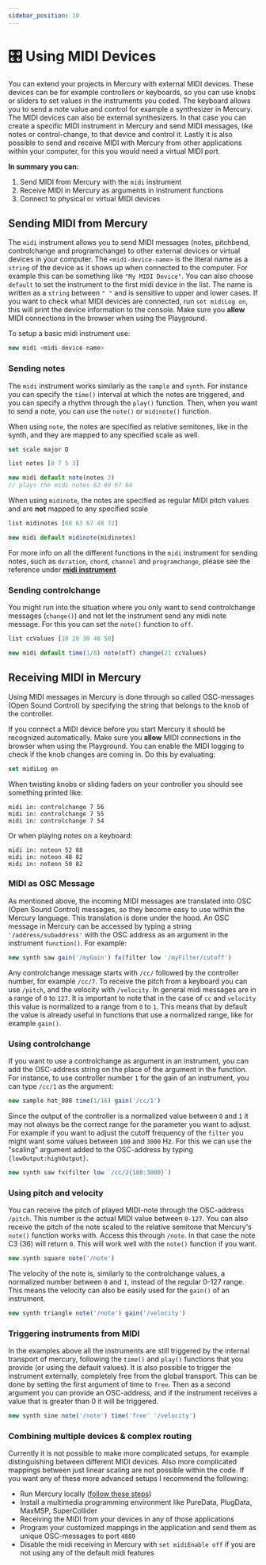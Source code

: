 ```yaml
---
sidebar_position: 10
---
```


# 🎛 Using MIDI Devices

You can extend your projects in Mercury with external MIDI devices. These devices can be for example controllers or keyboards, so you can use knobs or sliders to set values in the instruments you coded. The keyboard allows you to send a note value and control for example a synthesizer in Mercury. The MIDI devices can also be external synthesizers. In that case you can create a specific MIDI instrument in Mercury and send MIDI messages, like notes or control-change, to that device and control it. Lastly it is also possible to send and receive MIDI with Mercury from other applications within your computer, for this you would need a virtual MIDI port. 

**In summary you can:**

1. Send MIDI from Mercury with the `midi` instrument
2. Receive MIDI in Mercury as arguments in instrument functions
3. Connect to physical or virtual MIDI devices

## Sending MIDI from Mercury

The `midi` instrument allows you to send MIDI messages (notes, pitchbend, controlchange and programchange) to other external devices or virtual devices in your computer. The `<midi-device-name>` is the literal name as a `string` of the device as it shows up when connected to the computer. For example this can be something like `"My MIDI Device"`. You can also choose `default` to set the instrument to the first midi device in the list. The name is written as a `string` between `" "` and is sensitive to upper and lower cases. If you want to check what MIDI devices are connected, run `set midiLog on`, this will print the device information to the console. Make sure you **allow** MIDI connections in the browser when using the Playground.

To setup a basic midi instrument use:

```js
new midi <midi-device-name>
```

### Sending notes

The `midi` instrument works similarly as the `sample` and `synth`. For instance you can specify the `time()` interval at which the notes are triggered, and you can specify a rhythm through the `play()` function. Then, when you want to send a note, you can use the `note()` or `midinote()` function.

When using `note`, the notes are specified as relative semitones, like in the synth, and they are mapped to any specified scale as well.

```js
set scale major D

list notes [0 7 5 3]

new midi default note(notes 2)
// plays the midi notes 62 69 67 64
```

When using `midinote`, the notes are specified as regular MIDI pitch values and are **not** mapped to any specified scale

```js
list midinotes [60 63 67 48 72]

new midi default midinote(midinotes)
```

For more info on all the different functions in the `midi` instrument for sending notes, such as `duration`, `chord`, `channel` and `programchange`, please see the reference under [**midi instrument**](./../reference/instruments.md#midi)

### Sending controlchange

You might run into the situation where you only want to send controlchange messages (`change()`) and not let the instrument send any midi note message. For this you can set the `note()` function to `off`.

```js
list ccValues [10 20 30 40 50]

new midi default time(1/8) note(off) change(21 ccValues)
```

## Receiving MIDI in Mercury

Using MIDI messages in Mercury is done through so called OSC-messages (Open Sound Control) by specifying the string that belongs to the knob of the controller.

If you connect a MIDI device before you start Mercury it should be recognized automatically. Make sure you **allow** MIDI connections in the browser when using the Playground. You can enable the MIDI logging to check if the knob changes are coming in. Do this by evaluating:

```js
set midiLog on
```

When twisting knobs or sliding faders on your controller you should see something printed like:

```
midi in: controlchange 7 56
midi in: controlchange 7 55
midi in: controlchange 7 54
```

Or when playing notes on a keyboard:

```
midi in: noteon 52 88
midi in: noteon 48 82
midi in: noteon 50 82
```

### MIDI as OSC Message

As mentioned above, the incoming MIDI messages are translated into OSC (Open Sound Control) messages, so they become easy to use within the Mercury language. This translation is done under the hood. An OSC message in Mercury can be accessed by typing a string `'/address/subaddress'` with the OSC address as an argument in the instrument `function()`. For example:

```js
new synth saw gain('/myGain') fx(filter low '/myFilter/cutoff')
```

Any controlchange message starts with `/cc/` followed by the controller number, for example `/cc/7`. To receive the pitch from a keyboard you can use `/pitch`, and the velocity with `/velocity`. In general midi messages are in a range of `0` to `127`. It is important to note that in the case of `cc` and `velocity` this value is normalized to a range from `0` to `1`. This means that by default the value is already useful in functions that use a normalized range, like for example `gain()`. 

### Using controlchange

If you want to use a controlchange as argument in an instrument, you can add the OSC-address string on the place of the argument in the function. For instance, to use controller number `1` for the gain of an instrument, you can type `/cc/1` as the argument:

```js
new sample hat_808 time(1/16) gain('/cc/1')
```

Since the output of the controller is a normalized value between `0` and `1` it may not always be the correct range for the parameter you want to adjust. For example if you want to adjust the cutoff frequency of the `filter` you might want some values between `100` and `3000` Hz. For this we can use the "scaling" argument added to the OSC-address by typing `{lowOutput:highOutput}`.

```js
new synth saw fx(filter low `/cc/2{100:3000}`)
```

### Using pitch and velocity

You can receive the pitch of played MIDI-note through the OSC-address `/pitch`. This number is the actual MIDI value between `0-127`. You can also receive the pitch of the note scaled to the relative semitone that Mercury's `note()` function works with. Access this through `/note`. In that case the note C3 (36) will return `0`. This will work well with the `note()` function if you want.

```js
new synth square note('/note')
```

The velocity of the note is, similarly to the controlchange values, a normalized number between `0` and `1`, instead of the regular 0-127 range. This means the velocity can also be easily used for the `gain()` of an instrument.

```js
new synth triangle note('/note') gain('/velocity')
```

### Triggering instruments from MIDI

In the examples above all the instruments are still triggered by the internal transport of mercury, following the `time()` and `play()` functions that you provide (or using the default values). It is also possible to trigger the instrument externally, completely free from the global transport. This can be done by setting the first argument of time to `free`. Then as a second argument you can provide an OSC-address, and if the instrument receives a value that is greater than 0 it will be triggered.

```js
new synth sine note('/note') time('free' '/velocity')
```

### Combining multiple devices & complex routing

Currently it is not possible to make more complicated setups, for example distinguishing between different MIDI devices. Also more complicated mappings between just linear scaling are not possible within the code. If you want any of these more advanced setups I recommend the following:

- Run Mercury locally ([follow these steps](./../getting-started.md#-without-internet))
- Install a multimedia programming environment like PureData, PlugData, MaxMSP, SuperCollider
- Receiving the MIDI from your devices in any of those applications
- Program your customized mappings in the application and send them as unique OSC-messages to port `4880`
- Disable the midi receiving in Mercury with `set midiEnable off` if you are not using any of the default midi features
